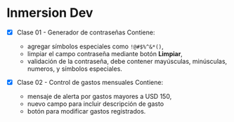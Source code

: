 # Inmersion Dev

- [x] Clase 01 - Generador de contraseñas
  Contiene:
    - agregar símbolos especiales como `!@#$%^&*()`,
    - limpiar el campo contraseña mediante botón **Limpiar**,
    - validación de la contraseña, debe contener mayúsculas, minúsculas, numeros, y símbolos especiales.

- [x] Clase 02 - Control de gastos mensuales
  Contiene:
    - mensaje de alerta por gastos mayores a USD 150,
    - nuevo campo para incluir descripción de gasto
    - botón para modificar gastos registrados.
